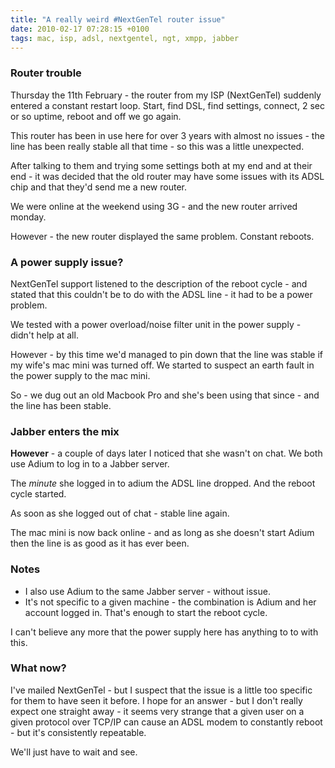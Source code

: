 ```yaml
---
title: "A really weird #NextGenTel router issue"
date: 2010-02-17 07:28:15 +0100
tags: mac, isp, adsl, nextgentel, ngt, xmpp, jabber
---
```


### Router trouble

Thursday the 11th February - the router from my ISP (NextGenTel) suddenly entered a constant restart loop. Start, find DSL, find settings, connect, 2 sec or so uptime, reboot and off we go again.

This router has been in use here for over 3 years with almost no issues - the line has been really stable all that time - so this was a little unexpected.

After talking to them and trying some settings both at my end and at their end - it was decided that the old router may have some issues with its ADSL chip and that they'd send me a new router.

We were online at the weekend using 3G - and the new router arrived monday.

However - the new router displayed the same problem. Constant reboots.

### A power supply issue?

NextGenTel support listened to the description of the reboot cycle - and stated that this couldn't be to do with the ADSL line - it had to be a power problem.

We tested with a power overload/noise filter unit in the power supply - didn't help at all.

However - by this time we'd managed to pin down that the line was stable if my wife's mac mini was turned off. We started to suspect an earth fault in the power supply to the mac mini.

So - we dug out an old Macbook Pro and she's been using that since - and the line has been stable.

### Jabber enters the mix

**However** - a couple of days later I noticed that she wasn't on chat. We both use Adium to log in to a Jabber server.

The *minute* she logged in to adium the ADSL line dropped. And the reboot cycle started.

As soon as she logged out of chat - stable line again.

The mac mini is now back online - and as long as she doesn't start Adium then the line is as good as it has ever been.

### Notes

* I also use Adium to the same Jabber server - without issue.
* It's not specific to a given machine - the combination is Adium and her account logged in. That's enough to start the reboot cycle.

I can't believe any more that the power supply here has anything to to with this.

### What now?

I've mailed NextGenTel - but I suspect that the issue is a little too specific for them to have seen it before. I hope for an answer - but I don't really expect one straight away - it seems very strange that a given user on a given protocol over TCP/IP can cause an ADSL modem to constantly reboot - but it's consistently repeatable.

We'll just have to wait and see.
